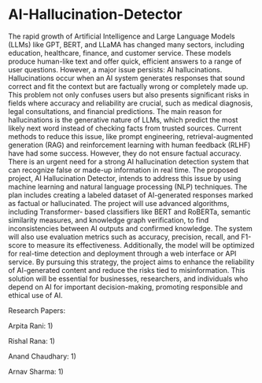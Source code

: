 # AI-Hallucination-Detector
The rapid growth of Artificial Intelligence and Large Language Models (LLMs) like GPT, BERT, and LLaMA
has changed many sectors, including education, healthcare, finance, and customer service. These models
produce human-like text and offer quick, efficient answers to a range of user questions. However, a major
issue persists: AI hallucinations. Hallucinations occur when an AI system generates responses that sound
correct and fit the context but are factually wrong or completely made up. This problem not only confuses
users but also presents significant risks in fields where accuracy and reliability are crucial, such as medical
diagnosis, legal consultations, and financial predictions.
The main reason for hallucinations is the generative nature of LLMs, which predict the most likely next word
instead of checking facts from trusted sources. Current methods to reduce this issue, like prompt engineering,
retrieval-augmented generation (RAG) and reinforcement learning with human feedback (RLHF) have had
some success. However, they do not ensure factual accuracy. There is an urgent need for a strong AI
hallucination detection system that can recognize false or made-up information in real time.
The proposed project, AI Hallucination Detector, intends to address this issue by using machine learning and
natural language processing (NLP) techniques. The plan includes creating a labeled dataset of AI-generated
responses marked as factual or hallucinated. The project will use advanced algorithms, including Transformer-
based classifiers like BERT and RoBERTa, semantic similarity measures, and knowledge graph verification,
to find inconsistencies between AI outputs and confirmed knowledge. The system will also use evaluation
metrics such as accuracy, precision, recall, and F1-score to measure its effectiveness. Additionally, the model
will be optimized for real-time detection and deployment through a web interface or API service.
By pursuing this strategy, the project aims to enhance the reliability of AI-generated content and reduce the
risks tied to misinformation. This solution will be essential for businesses, researchers, and individuals who
depend on AI for important decision-making, promoting responsible and ethical use of AI.



Research Papers:

Arpita Rani: 1)


Rishal Rana: 1)


Anand Chaudhary: 1)


Arnav Sharma: 1)


